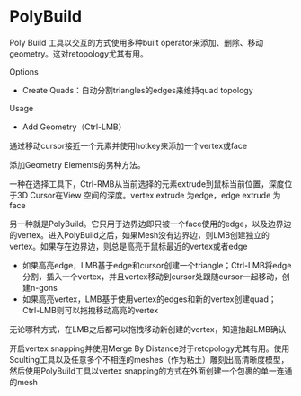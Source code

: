 # PolyBuild

Poly Build 工具以交互的方式使用多种built operator来添加、删除、移动geometry。这对retopology尤其有用。

Options

- Create Quads：自动分割triangles的edges来维持quad topology

Usage

- Add Geometry（Ctrl-LMB）

通过移动cursor接近一个元素并使用hotkey来添加一个vertex或face

添加Geometry Elements的另种方法。

一种在选择工具下，Ctrl-RMB从当前选择的元素extrude到鼠标当前位置，深度位于3D Cursor在View 空间的深度。vertex extrude 为edge，edge extrude 为face

另一种就是PolyBuild。它只用于边界边即只被一个face使用的edge，以及边界边的vertex。进入PolyBuild之后，如果Mesh没有边界边，则LMB创建独立的vertex。如果存在边界边，则总是高亮于鼠标最近的vertex或者edge

- 如果高亮edge，LMB基于edge和cursor创建一个triangle；Ctrl-LMB将edge分割，插入一个vertex，并且vertex移动到cursor处跟随cursor一起移动，创建n-gons
- 如果高亮vertex，LMB基于使用vertex的edges和新的vertex创建quad；Ctrl-LMB则可以拖拽移动高亮的vertex

无论哪种方式，在LMB之后都可以拖拽移动新创建的vertex，知道抬起LMB确认

开启vertex snapping并使用Merge By Distance对于retopology尤其有用。使用Sculting工具以及任意多个不相连的meshes（作为粘土）雕刻出高清晰度模型，然后使用PolyBuild工具以vertex snapping的方式在外面创建一个包裹的单一连通的mesh

